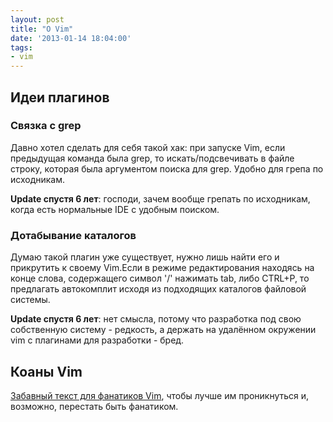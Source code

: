```yaml
---
layout: post
title: "О Vim"
date: '2013-01-14 18:04:00'
tags:
- vim
---
```


## Идеи плагинов

### Связка с grep

Давно хотел сделать для себя такой хак: при запуске Vim, если предыдущая команда была grep, то искать/подсвечивать в файле строку, которая была аргументом поиска для grep. Удобно для грепа по исходникам.

**Update спустя 6 лет**: господи, зачем вообще грепать по исходникам, когда есть нормальные IDE с удобным поиском.

### Дотабывание каталогов

Думаю такой плагин уже существует, нужно лишь найти его и прикрутить к своему Vim.Если в режиме редактирования находясь на конце слова, содержащего символ '/' нажимать tab, либо CTRL+P, то предлагать автокомплит исходя из подходящих каталогов файловой системы.

**Update спустя 6 лет**: нет смысла, потому что разработка под свою собственную систему - редкость, а держать на удалённом окружении vim с плагинами для разработки - бред.

## Коаны Vim

[Забавный текст для фанатиков Vim](http://blog.sanctum.geek.nz/vim-koans/), чтобы лучше им проникнуться и, возможно, перестать быть фанатиком.
